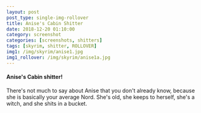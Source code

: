 ```yaml
---
layout: post
post_type: single-img-rollover
title: Anise's Cabin Shitter
date: 2018-12-20 01:10:00
category: screenshot
categories: [screenshots, shitters]
tags: [skyrim, shitter, ROLLOVER]
img1: /img/skyrim/anise1.jpg
img1_rollover: /img/skyrim/anise1a.jpg
---
```

#### Anise's Cabin shitter!

There's not much to say about Anise that you don't already know, because she is basically your average Nord. She's old, she keeps to herself, she's a witch, and she shits in a bucket. 
